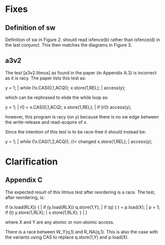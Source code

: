 # Fixes

## Definition of sw

Definition of sw in Figure 2. should read isfence(b) rather than isfence(d) in
the last conjunct. This then matches the diagrams in Figure 3.

## a3v2

The test [a3v2.litmus] as found in the paper (in Appendix A.3) is incorrect as
it is racy. The paper lists this test as:

y = 1;          | while (!x.CAS(0,1,ACQ));
x.store(1,REL); | access(y);

which can be rephrased to elide the while loop as:

y = 1;          | r0 = x.CAS(0,1,ACQ);
x.store(1,REL); | if (r0) access(y);

however, this program is racy (on y) because there is no sw edge between the
write-release and read-acquire of x.

Since the intention of this test is to be race-free it should instead be:

y = 1;          | while (!x.CAS(1,2,ACQ)); //< changed
x.store(1,REL); | access(y);

# Clarification

## Appendix C

The expected result of this litmus test after reordering is a race.
The test, after reordering, is:

if (x.load(RLX)) {       | if (y.load(RLX))
  q.store(1,Y);          |   if (q) {
  t = p.load(X);         |     p = 1;
  if (t) y.store(1,RLX); |     x.store(1,RLX);
}                        |   }

where X and Y are any atomic or non-atomic access.

There is a race between W_Y(q,1) and R_NA(q,1). This is also the case with the
variants using CAS to replace q.store(1,Y) and p.load(X).
